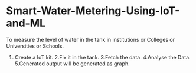 # Smart-Water-Metering-Using-IoT-and-ML
To measure the level of water in the tank in institutions or Colleges or Universities or Schools.
1. Create a IoT kit.
2.Fix it in the tank.
3.Fetch the data.
4.Analyse the Data.
5.Generated output will be generated as graph.
